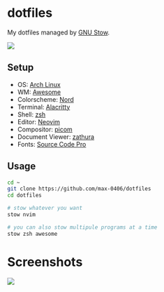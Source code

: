 # dotfiles

My dotfiles managed by [GNU Stow](https://www.gnu.org/software/stow/). 

![](https://github.com/max-0406/dotfiles/blob/main/screenshots/1.png)

## Setup

- OS: [Arch Linux](https://archlinux.org/)
- WM: [Awesome](https://github.com/awesomeWM/awesome)
- Colorscheme: [Nord](https://www.nordtheme.com/)
- Terminal: [Alacritty](https://github.com/alacritty/alacritty)
- Shell: [zsh](https://www.zsh.org/)
- Editor: [Neovim](https://github.com/neovim/neovim/)
- Compositor: [picom](https://github.com/yshui/picom)
- Document Viewer: [zathura](https://pwmt.org/projects/zathura/)
- Fonts: [Source Code Pro](https://github.com/adobe-fonts/source-code-pro)

## Usage

```bash
cd ~
git clone https://github.com/max-0406/dotfiles
cd dotfiles

# stow whatever you want
stow nvim

# you can also stow multipule programs at a time
stow zsh awesome
```

# Screenshots

![](https://github.com/max-0406/dotfiles/blob/main/screenshots/append.png)
